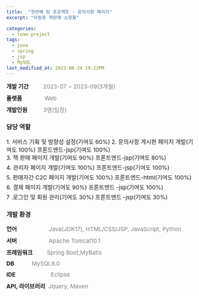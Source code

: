 ```yaml
---
title:  "첫번째 팀 프로젝트 - 문의사항 페이지"
excerpt: "아동용 책판매 쇼핑몰"

categories:
  - team preject
tags:
  - java
  - spring
  - jsp
  - MySQL
last_modified_at: 2023-08-24 19:23PM
---
```

<div style = "font-size : 15px; margin-bottom: 10px;"><span style="font-weight: bold;">개발 기간</span>&nbsp;&nbsp;&nbsp;&nbsp;&nbsp;&nbsp;&nbsp;&nbsp;<span style="color:gray"> 2023-07 ~ 2023-09(3개월)</span></div>

<div style = "font-size : 15px; margin-bottom: 10px;"><span style="font-weight: bold;">플랫폼</span>&nbsp;&nbsp;&nbsp;&nbsp;&nbsp;&nbsp;&nbsp;&nbsp;&nbsp;&nbsp;&nbsp;&nbsp;&nbsp;&nbsp;<span style="color:gray">Web</span></div>

<div style = "font-size : 15px; margin-bottom: 10px;"><span style="font-weight: bold;">개발인원</span>&nbsp;&nbsp;&nbsp;&nbsp;&nbsp;&nbsp;&nbsp;&nbsp;&nbsp;&nbsp;<span style="color:gray">3명(팀장)</span></div>

<h3>담당 역할</h3>
<span style = "font-size : 15px; margin-bottom: 5px;">1. 서비스 기획 및 방향성 설정(기여도 60%)</span>
<span style = "font-size : 15px; margin-bottom: 5px;">2. 문의사항 게시판 페이지 개발(기여도 100%) 프론드엔드-jsp(기여도 100%)</span>
<div style = "font-size : 15px; margin-bottom: 5px;">3. 책 판매 페이지 개발(기여도 90%) 프론트엔드-jsp(기여도 80%)</div>
<div style = "font-size : 15px; margin-bottom: 5px;">4. 관리자 페이지 개발(기여도 100%) 프론트엔드-jsp(기여도 100%)</div>
<div style = "font-size : 15px; margin-bottom: 5px;">5. 판매자간 C2C 페이지 개발(기여도 100%) 프론트엔드-html(기여도 100%)</div>
<div style = "font-size : 15px; margin-bottom: 5px;">6. 결제 페이지 개발(기여도 90%) 프론트엔드 -jsp(기여도 100%)</div>
<div style = "font-size : 15px; margin-bottom: 5px;">7 .로그인 및 회원 관리(기여도 30%) 프론트엔드 -jsp(기여도 30%)</div>

<h3>개발 환경</h3>
<div style = "font-size : 15px; margin-bottom: 10px;"><span style="font-weight: bold;">언어</span>&nbsp;&nbsp;&nbsp;&nbsp;&nbsp;&nbsp;&nbsp;&nbsp;&nbsp;&nbsp;&nbsp;&nbsp;&nbsp;&nbsp;&nbsp;&nbsp;&nbsp;&nbsp;&nbsp;&nbsp;<span style="color:gray">Java(JDK17), HTML/CSS/JSP, JavaScript, Python</span></div>

<div style = "font-size : 15px; margin-bottom: 10px;"><span style="font-weight: bold;">서버</span>&nbsp;&nbsp;&nbsp;&nbsp;&nbsp;&nbsp;&nbsp;&nbsp;&nbsp;&nbsp;&nbsp;&nbsp;&nbsp;&nbsp;&nbsp;&nbsp;&nbsp;&nbsp;&nbsp;&nbsp;<span style="color:gray">Apache Tomcat10.1</span></div>

<div style = "font-size : 15px; margin-bottom: 10px;"><span style="font-weight: bold;">프레임워크</span>&nbsp;&nbsp;&nbsp;&nbsp;&nbsp;&nbsp;&nbsp;&nbsp;&nbsp;<span style="color:gray">Spring Boot,MyBatis</span></div>

<div style = "font-size : 15px; margin-bottom: 10px;"><span style="font-weight: bold;">DB</span>&nbsp;&nbsp;&nbsp;&nbsp;&nbsp;&nbsp;&nbsp;&nbsp;&nbsp;&nbsp;&nbsp;<span style="color:gray">MySQL8.0</span></div>

<div style = "font-size : 15px; margin-bottom: 10px;"><span style="font-weight: bold;">IDE</span> &nbsp;&nbsp;&nbsp;&nbsp;&nbsp;&nbsp;&nbsp;&nbsp;&nbsp;&nbsp;&nbsp;&nbsp;&nbsp;&nbsp;&nbsp;&nbsp;&nbsp;&nbsp;&nbsp;&nbsp;&nbsp;<span style="color:gray">Eclipse</span></div>

<div style ="margin-bottom: 10px; font-size : 15px; "><span style="font-weight: bold;">API, 라이브러리</span>&nbsp;&nbsp;<span style="color:gray;">Jquery, Maven</span></div>
